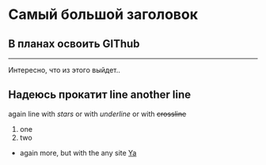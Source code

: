 # Самый большой заголовок
## В планах освоить GIThub
---
Интересно, что из этого выйдет..


Надеюсь прокатит
line
another line
----
again line with *stars*
    or with _underline_
        or with ~~crossline~~
1. one
2. two
- again more, but with the any site [Ya](https://www.yandex.ru 'Яндекс')

